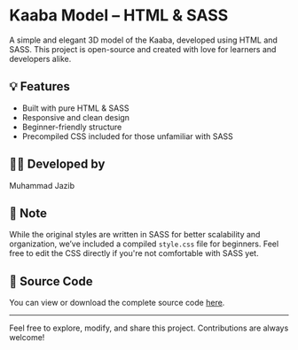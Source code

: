 # Kaaba Model – HTML & SASS

A simple and elegant 3D model of the Kaaba, developed using HTML and SASS. This project is open-source and created with love for learners and developers alike.

## 💡 Features
- Built with pure HTML & SASS
- Responsive and clean design
- Beginner-friendly structure
- Precompiled CSS included for those unfamiliar with SASS

## 👨‍💻 Developed by
Muhammad Jazib

## 📝 Note
While the original styles are written in SASS for better scalability and organization, we’ve included a compiled `style.css` file for beginners. Feel free to edit the CSS directly if you're not comfortable with SASS yet.

## 📂 Source Code
You can view or download the complete source code [here](#).

---

Feel free to explore, modify, and share this project. Contributions are always welcome!
